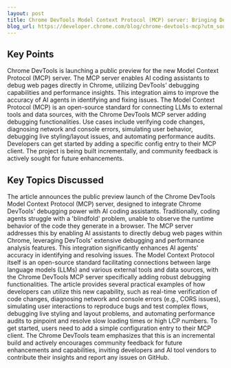 ```yaml
---
layout: post 
title: Chrome DevTools Model Context Protocol (MCP) server: Bringing DevTools to AI coding assistants
blog_url: https://developer.chrome.com/blog/chrome-devtools-mcp?utm_source=tldrai 
---
```




## Key Points

Chrome DevTools is launching a public preview for the new Model Context Protocol (MCP) server.
The MCP server enables AI coding assistants to debug web pages directly in Chrome, utilizing DevTools' debugging capabilities and performance insights.
This integration aims to improve the accuracy of AI agents in identifying and fixing issues.
The Model Context Protocol (MCP) is an open-source standard for connecting LLMs to external tools and data sources, with the Chrome DevTools MCP server adding debugging functionalities.
Use cases include verifying code changes, diagnosing network and console errors, simulating user behavior, debugging live styling/layout issues, and automating performance audits.
Developers can get started by adding a specific config entry to their MCP client.
The project is being built incrementally, and community feedback is actively sought for future enhancements.

## Key Topics Discussed

The article announces the public preview launch of the Chrome DevTools Model Context Protocol (MCP) server, designed to integrate Chrome DevTools' debugging power with AI coding assistants. Traditionally, coding agents struggle with a 'blindfold' problem, unable to observe the runtime behavior of the code they generate in a browser. The MCP server addresses this by enabling AI assistants to directly debug web pages within Chrome, leveraging DevTools' extensive debugging and performance analysis features. This integration significantly enhances AI agents' accuracy in identifying and resolving issues. The Model Context Protocol itself is an open-source standard facilitating connections between large language models (LLMs) and various external tools and data sources, with the Chrome DevTools MCP server specifically adding robust debugging functionalities. The article provides several practical examples of how developers can utilize this new capability, such as real-time verification of code changes, diagnosing network and console errors (e.g., CORS issues), simulating user interactions to reproduce bugs and test complex flows, debugging live styling and layout problems, and automating performance audits to pinpoint and resolve slow loading times or high LCP numbers. To get started, users need to add a simple configuration entry to their MCP client. The Chrome DevTools team emphasizes that this is an incremental build and actively encourages community feedback for future enhancements and capabilities, inviting developers and AI tool vendors to contribute their insights and report any issues on GitHub.


